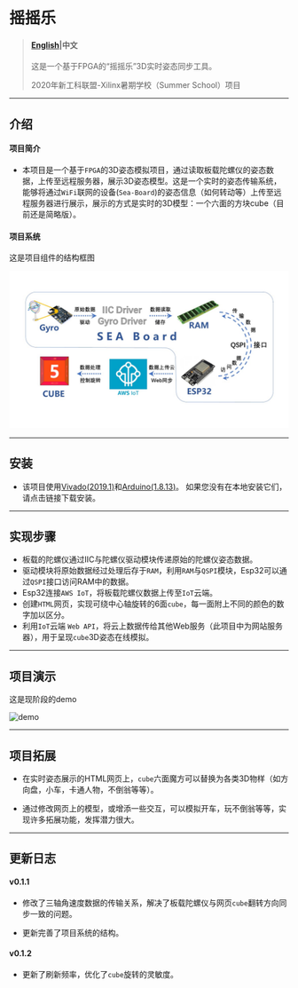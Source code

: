 # 摇摇乐

  > #### [English](README_EN.md)|中文
  >
  >  这是一个基于FPGA的“摇摇乐”3D实时姿态同步工具。 
  >
  >  2020年新工科联盟-Xilinx暑期学校（Summer School）项目

  ---


  ## 介绍

  #### 项目简介

  - 本项目是一个基于`FPGA`的3D姿态模拟项目，通过读取板载陀螺仪的姿态数据，上传至远程服务器，展示3D姿态模型。这是一个实时的姿态传输系统，能够将通过`WiFi`联网的设备(`Sea-Board`)的姿态信息（如何转动等）上传至远程服务器进行展示，展示的方式是实时的3D模型：一个六面的方块cube（目前还是简略版）。

  

  #### 项目系统

  这是项目组件的结构框图

  ![system](system_latest.jpg)

  

  ---

  

  ## 安装

  - 该项目使用[Vivado(2019.1)](https://www.xilinx.com/support/download/index.html/content/xilinx/en/downloadNav/vivado-design-tools/2019-1.html)和[Arduino(1.8.13)](https://www.arduino.cc/en/Main/Software)。 如果您没有在本地安装它们，请点击链接下载安装。

  

  ---

  

  ## 实现步骤

  

  - 板载的陀螺仪通过IIC与陀螺仪驱动模块传递原始的陀螺仪姿态数据。
  - 驱动模块将原始数据经过处理后存于`RAM`，利用`RAM`与`QSPI`模块，Esp32可以通过`QSPI`接口访问RAM中的数据。
  - Esp32连接`AWS IoT`，将板载陀螺仪数据上传至`IoT`云端。
  - 创建`HTML`网页，实现可绕中心轴旋转的6面`cube`，每一面附上不同的颜色的数字加以区分。
  - 利用`IoT`云端 `Web API`，将云上数据传给其他Web服务（此项目中为网站服务器），用于呈现`cube`3D姿态在线模拟。

  

  ---

  

  ## 项目演示

  这是现阶段的demo

  ![demo](demo_latest.gif)

  

  ---

  

  ## 项目拓展

  - 在实时姿态展示的HTML网页上，`cube`六面魔方可以替换为各类3D物样（如方向盘，小车，卡通人物，不倒翁等等）。

  - 通过修改网页上的模型，或增添一些交互，可以模拟开车，玩不倒翁等等，实现许多拓展功能，发挥潜力很大。

  

  ---

  

  ## 更新日志

  #### v0.1.1

  - 修改了三轴角速度数据的传输关系，解决了板载陀螺仪与网页`cube`翻转方向同步一致的问题。

  - 更新完善了项目系统的结构。

    

  #### v0.1.2

  - 更新了刷新频率，优化了`cube`旋转的灵敏度。

